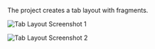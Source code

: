 The project creates a tab layout with fragments.

![Tab Layout Screenshot 1](TabLayout/screeenshots/screeenshots/Screenshot_2017-02-21-20-26-22-331.jpg?raw=true)

![Tab Layout Screenshot 2](TabLayout/screeenshots/Screenshot_2017-02-21-20-26-16-577.jpg?raw=true)
